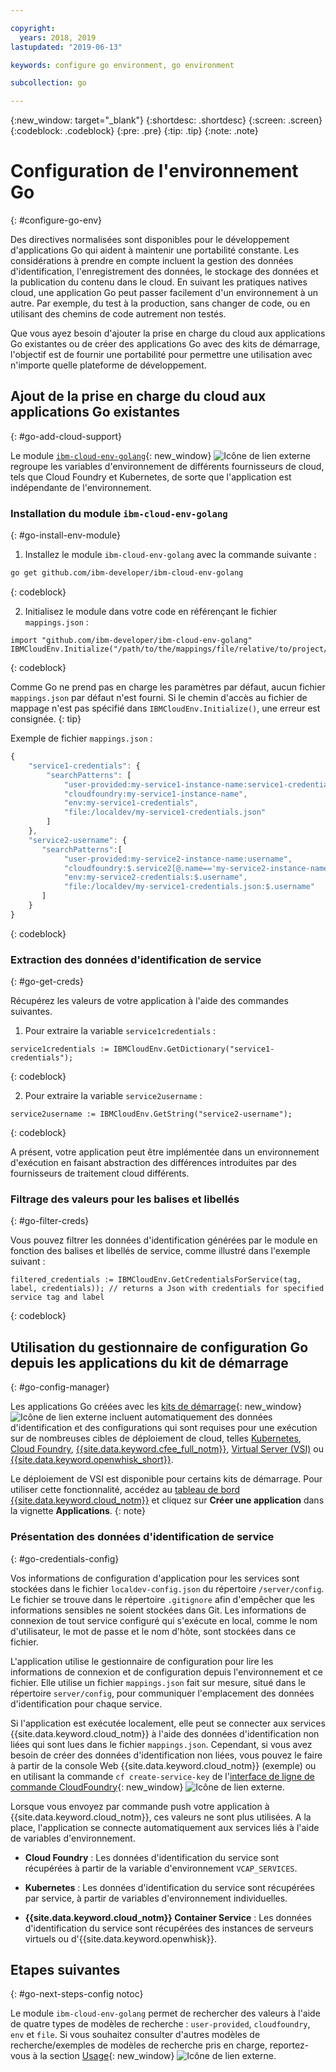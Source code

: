```yaml
---

copyright:
  years: 2018, 2019
lastupdated: "2019-06-13"

keywords: configure go environment, go environment

subcollection: go

---
```


{:new_window: target="_blank"}
{:shortdesc: .shortdesc}
{:screen: .screen}
{:codeblock: .codeblock}
{:pre: .pre}
{:tip: .tip}
{:note: .note}

# Configuration de l'environnement Go
{: #configure-go-env}

Des directives normalisées sont disponibles pour le développement d'applications Go qui aident à maintenir une portabilité constante. Les considérations à prendre en compte incluent la gestion des données d'identification, l'enregistrement des données, le stockage des données et la publication du contenu dans le cloud. En suivant les pratiques natives cloud, une application Go peut passer facilement d'un environnement à un autre. Par exemple, du test à la production, sans changer de code, ou en utilisant des chemins de code autrement non testés.

Que vous ayez besoin d'ajouter la prise en charge du cloud aux applications Go existantes ou de créer des applications Go avec des kits de démarrage, l'objectif est de fournir une portabilité pour permettre une utilisation avec n'importe quelle plateforme de développement.

## Ajout de la prise en charge du cloud aux applications Go existantes
{: #go-add-cloud-support}

Le module [`ibm-cloud-env-golang`](https://github.com/ibm-developer/ibm-cloud-env-golang){: new_window} ![Icône de lien externe](../icons/launch-glyph.svg "Icône de lien externe") regroupe les variables d'environnement de différents fournisseurs de cloud, tels que Cloud Foundry et Kubernetes, de sorte que l'application est indépendante de l'environnement.

### Installation du module `ibm-cloud-env-golang`
{: #go-install-env-module}

1. Installez le module `ibm-cloud-env-golang` avec la commande suivante :
  ```bash
  go get github.com/ibm-developer/ibm-cloud-env-golang
  ```
  {: codeblock}

2. Initialisez le module dans votre code en référençant le fichier `mappings.json` :
  ```golang
  import "github.com/ibm-developer/ibm-cloud-env-golang"
  IBMCloudEnv.Initialize("/path/to/the/mappings/file/relative/to/project/root")
  ```
  {: codeblock}

  Comme Go ne prend pas en charge les paramètres par défaut, aucun fichier `mappings.json` par défaut n'est fourni. Si le chemin d'accès au fichier de mappage n'est pas spécifié dans `IBMCloudEnv.Initialize()`, une erreur est consignée. 
  {: tip}

  Exemple de fichier `mappings.json` :
  ```javascript
  {
      "service1-credentials": {
          "searchPatterns": [
              "user-provided:my-service1-instance-name:service1-credentials",
              "cloudfoundry:my-service1-instance-name", 
              "env:my-service1-credentials", 
              "file:/localdev/my-service1-credentials.json" 
          ]
      },
      "service2-username": {
         "searchPatterns":[
              "user-provided:my-service2-instance-name:username",
              "cloudfoundry:$.service2[@.name=='my-service2-instance-name'].credentials.username",
              "env:my-service2-credentials:$.username",
              "file:/localdev/my-service1-credentials.json:$.username"
         ]
      }
  }
  ```
  {: codeblock}

### Extraction des données d'identification de service
{: #go-get-creds}

Récupérez les valeurs de votre application à l'aide des commandes suivantes.

1. Pour extraire la variable `service1credentials` :
  ```golang
  service1credentials := IBMCloudEnv.GetDictionary("service1-credentials"); 
  ```
  {: codeblock}

2. Pour extraire la variable `service2username` :
  ```golang
  service2username := IBMCloudEnv.GetString("service2-username");
  ```
  {: codeblock}

A présent, votre application peut être implémentée dans un environnement d'exécution en faisant abstraction des différences introduites par des fournisseurs de traitement cloud différents.

### Filtrage des valeurs pour les balises et libellés
{: #go-filter-creds}

Vous pouvez filtrer les données d'identification générées par le module en fonction des balises et libellés de service, comme illustré dans l'exemple suivant :
```golang
filtered_credentials := IBMCloudEnv.GetCredentialsForService(tag, label, credentials)); // returns a Json with credentials for specified service tag and label
```
{: codeblock}

## Utilisation du gestionnaire de configuration Go depuis les applications du kit de démarrage
{: #go-config-manager}

Les applications Go créées avec les [kits de démarrage](https://cloud.ibm.com/developer/appservice/starter-kits){: new_window} ![Icône de lien externe](../icons/launch-glyph.svg "Icône de lien externe") incluent automatiquement des données d'identification et des configurations qui sont requises pour une exécution sur de nombreuses cibles de déploiement de cloud, telles [Kubernetes](/docs/containers?topic=containers-getting-started), [Cloud Foundry](/docs/cloud-foundry-public?topic=cloud-foundry-public-about-cf), [{{site.data.keyword.cfee_full_notm}}](/docs/cloud-foundry?topic=cloud-foundry-about), [Virtual Server (VSI)](/docs/vsi?topic=virtual-servers-getting-started-tutorial) ou [{{site.data.keyword.openwhisk_short}}](/docs/openwhisk?topic=cloud-functions-getting_started).

  Le déploiement de VSI est disponible pour certains kits de démarrage. Pour utiliser cette fonctionnalité, accédez au [tableau de bord {{site.data.keyword.cloud_notm}}](https://{DomainName}) et cliquez sur **Créer une application** dans la vignette **Applications**.
  {: note}

### Présentation des données d'identification de service
{: #go-credentials-config}

Vos informations de configuration d'application pour les services sont stockées dans le fichier `localdev-config.json` du répertoire `/server/config`. Le fichier se trouve dans le répertoire `.gitignore` afin d'empêcher que les informations sensibles ne soient stockées dans Git. Les informations de connexion de tout service configuré qui s'exécute en local, comme le nom d'utilisateur, le mot de passe et le nom d'hôte, sont stockées dans ce fichier.

L'application utilise le gestionnaire de configuration pour lire les informations de connexion et de configuration depuis l'environnement et ce fichier. Elle utilise un fichier `mappings.json` fait sur mesure, situé dans le répertoire `server/config`, pour communiquer l'emplacement des données d'identification pour chaque service.

Si l'application est exécutée localement, elle peut se connecter aux services {{site.data.keyword.cloud_notm}} à l'aide des données d'identification non liées qui sont lues dans le fichier `mappings.json`. Cependant, si vous avez besoin de créer des données d'identification non liées, vous pouvez le faire à partir de la console Web {{site.data.keyword.cloud_notm}} (exemple) ou en utilisant la commande `cf create-service-key` de l'[interface de ligne de commande CloudFoundry](https://docs.cloudfoundry.org/cf-cli/){: new_window} ![Icône de lien externe](../icons/launch-glyph.svg "Icône de lien externe").

Lorsque vous envoyez par commande push votre application à {{site.data.keyword.cloud_notm}}, ces valeurs ne sont plus utilisées. A la place, l'application se connecte automatiquement aux services liés à l'aide de variables d'environnement. 

* **Cloud Foundry** : Les données d'identification du service sont récupérées à partir de la variable d'environnement `VCAP_SERVICES`.

* **Kubernetes** : Les données d'identification du service sont récupérées par service, à partir de variables d'environnement individuelles.

* **{{site.data.keyword.cloud_notm}} Container Service** : Les données d'identification du service sont récupérées des instances de serveurs virtuels ou d'{{site.data.keyword.openwhisk}}.

## Etapes suivantes
{: #go-next-steps-config notoc}

Le module `ibm-cloud-env-golang` permet de rechercher des valeurs à l'aide de quatre types de modèles de recherche : `user-provided`, `cloudfoundry`, `env` et `file`. Si vous souhaitez consulter d'autres modèles de recherche/exemples de modèles de recherche pris en charge, reportez-vous à la section [Usage](https://github.com/ibm-developer/ibm-cloud-env-golang#usage){: new_window} ![Icône de lien externe](../icons/launch-glyph.svg "Icône de lien externe").

